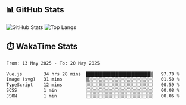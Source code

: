 ## 📊 GitHub Stats
![GitHub Stats](https://github-readme-stats.vercel.app/api?username=fe-brweb&show_icons=true&theme=shades-of-purple)
![Top Langs](https://github-readme-stats.vercel.app/api/top-langs/?username=fe-brweb&layout=compact&theme=shades-of-purple)

## ⏱️ WakaTime Stats
<!--START_SECTION:waka-->

```txt
From: 13 May 2025 - To: 20 May 2025

Vue.js        34 hrs 28 mins  ████████████████████████▒   97.70 %
Image (svg)   31 mins         ▒░░░░░░░░░░░░░░░░░░░░░░░░   01.50 %
TypeScript    12 mins         ░░░░░░░░░░░░░░░░░░░░░░░░░   00.59 %
SCSS          1 min           ░░░░░░░░░░░░░░░░░░░░░░░░░   00.08 %
JSON          1 min           ░░░░░░░░░░░░░░░░░░░░░░░░░   00.06 %
```

<!--END_SECTION:waka-->
